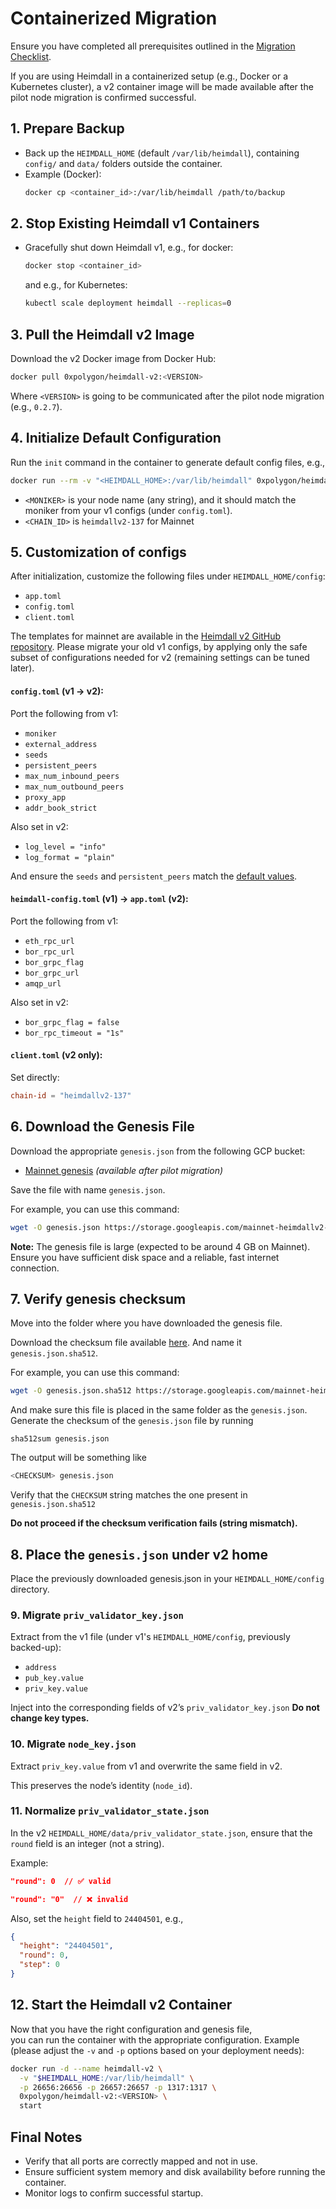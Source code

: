 # Containerized Migration

Ensure you have completed all prerequisites
outlined in the [Migration Checklist](../containerized/1-MIGRATION-CHECKLIST.md).

If you are using Heimdall in a containerized setup (e.g., Docker or a Kubernetes cluster),
a v2 container image will be made available after the pilot node migration is confirmed successful.

## 1. Prepare Backup
- Back up the `HEIMDALL_HOME` (default `/var/lib/heimdall`), containing `config/` and `data/` folders outside the container.
- Example (Docker):
  ```bash
  docker cp <container_id>:/var/lib/heimdall /path/to/backup
  ```

## 2. Stop Existing Heimdall v1 Containers
- Gracefully shut down Heimdall v1, e.g., for docker:
  ```bash
  docker stop <container_id>
  ```
  and e.g., for Kubernetes:
  ```bash
  kubectl scale deployment heimdall --replicas=0
  ```

## 3. Pull the Heimdall v2 Image

Download the v2 Docker image from Docker Hub:

```bash
docker pull 0xpolygon/heimdall-v2:<VERSION>
````

Where `<VERSION>` is going to be communicated after the pilot node migration (e.g., `0.2.7`).

## 4. Initialize Default Configuration

Run the `init` command in the container to generate default config files, e.g.,

```bash
docker run --rm -v "<HEIMDALL_HOME>:/var/lib/heimdall" 0xpolygon/heimdall-v2:0.2.7 init <MONIKER> --chain-id <CHAIN_ID>
```

* `<MONIKER>` is your node name (any string), and it should match the moniker from your v1 configs (under `config.toml`).
* `<CHAIN_ID>` is `heimdallv2-137` for Mainnet

## 5. Customization of configs

After initialization, customize the following files under `HEIMDALL_HOME/config`:

* `app.toml`
* `config.toml`
* `client.toml`

The templates for mainnet are available in the [Heimdall v2 GitHub repository](https://github.com/0xPolygon/heimdall-v2/tree/develop/packaging/templates/config/mainnet).
Please migrate your old v1 configs, by applying only the safe subset of configurations needed for v2
(remaining settings can be tuned later).

#### `config.toml` (v1 → v2):

Port the following from v1:

* `moniker`
* `external_address`
* `seeds`
* `persistent_peers`
* `max_num_inbound_peers`
* `max_num_outbound_peers`
* `proxy_app`
* `addr_book_strict`

Also set in v2:

* `log_level = "info"`
* `log_format = "plain"`

And ensure the `seeds` and `persistent_peers` match the [default values](https://github.com/0xPolygon/heimdall-v2/blob/develop/packaging/templates/config/mainnet/config.toml#L216). 

#### `heimdall-config.toml` (v1) → `app.toml` (v2):

Port the following from v1:

* `eth_rpc_url`
* `bor_rpc_url`
* `bor_grpc_flag`
* `bor_grpc_url`
* `amqp_url`

Also set in v2:

* `bor_grpc_flag = false`
* `bor_rpc_timeout = "1s"`

#### `client.toml` (v2 only):

Set directly:

```toml
chain-id = "heimdallv2-137"
```

## 6. Download the Genesis File

Download the appropriate `genesis.json` from the following GCP bucket:

* [Mainnet genesis](https://storage.googleapis.com/mainnet-heimdallv2-genesis/migrated_dump-genesis.json) *(available after pilot migration)*

Save the file with name `genesis.json`.

For example, you can use this command:
```bash
wget -O genesis.json https://storage.googleapis.com/mainnet-heimdallv2-genesis/migrated_dump-genesis.json
```

**Note:** The genesis file is large (expected to be around 4 GB on Mainnet). 
Ensure you have sufficient disk space and a reliable, fast internet connection.

## 7. Verify genesis checksum

Move into the folder where you have downloaded the genesis file.

Download the checksum file available [here](https://storage.googleapis.com/mainnet-heimdallv2-genesis/migrated_dump-genesis.json.sha512).
And name it `genesis.json.sha512`.  

For example, you can use this command:
```bash
wget -O genesis.json.sha512 https://storage.googleapis.com/mainnet-heimdallv2-genesis/migrated_dump-genesis.json.sha512
```

And make sure this file is placed in the same folder as the `genesis.json`.
Generate the checksum of the `genesis.json` file by running

```
sha512sum genesis.json
```

The output will be something like 
```bash
<CHECKSUM> genesis.json
```

Verify that the `CHECKSUM` string matches the one present in `genesis.json.sha512`

**Do not proceed if the checksum verification fails (string mismatch).**

## 8. Place the `genesis.json` under v2 home

Place the previously downloaded genesis.json in your `HEIMDALL_HOME/config` directory.

### 9. Migrate `priv_validator_key.json`

Extract from the v1 file (under v1's `HEIMDALL_HOME/config`, previously backed-up):

* `address`
* `pub_key.value`
* `priv_key.value`

Inject into the corresponding fields of v2’s `priv_validator_key.json`
**Do not change key types.**

### 10. Migrate `node_key.json`

Extract `priv_key.value` from v1 and overwrite the same field in v2.

This preserves the node’s identity (`node_id`).

### 11. Normalize `priv_validator_state.json`

In the v2 `HEIMDALL_HOME/data/priv_validator_state.json`, ensure that the `round` field is an integer (not a string).

Example:

```json
"round": 0  // ✅ valid
```


```json
"round": "0"  // ❌ invalid
```

Also, set the `height` field to `24404501`, e.g.,

```json
{
  "height": "24404501",
  "round": 0,
  "step": 0
}
```

## 12. Start the Heimdall v2 Container

Now that you have the right configuration and genesis file,  
you can run the container with the appropriate configuration.
Example (please adjust the `-v` and `-p` options based on your deployment needs):

```bash
docker run -d --name heimdall-v2 \
  -v "$HEIMDALL_HOME:/var/lib/heimdall" \
  -p 26656:26656 -p 26657:26657 -p 1317:1317 \
  0xpolygon/heimdall-v2:<VERSION> \
  start
```

## Final Notes

* Verify that all ports are correctly mapped and not in use.
* Ensure sufficient system memory and disk availability before running the container.
* Monitor logs to confirm successful startup.
